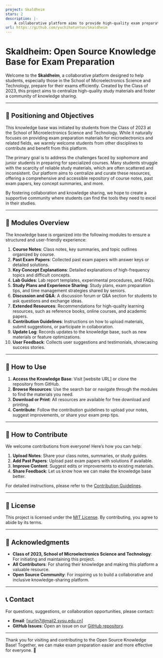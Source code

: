 ```yaml
---
project: Skaldheim
stars: 2
description: |-
    A collaborative platform aims to provide high-quality exam preparation materials for students, especially those in microelectronics and related fields.
url: https://github.com/yuchihatuntun/Skaldheim
---
```


# Skaldheim: Open Source Knowledge Base for Exam Preparation

Welcome to the **Skaldheim**, a collaborative platform designed to help students, especially those in the School of Microelectronics Science and Technology, prepare for their exams efficiently. Created by the Class of 2023, this project aims to centralize high-quality study materials and foster a community of knowledge sharing.

---

## 🎯 **Positioning and Objectives**

This knowledge base was initiated by students from the Class of 2023 at the School of Microelectronics Science and Technology. While it naturally focuses on providing exam preparation materials for microelectronics and related fields, we warmly welcome students from other disciplines to contribute and benefit from this platform.

The primary goal is to address the challenges faced by sophomore and junior students in preparing for specialized courses. Many students struggle with the scarcity of reliable study materials, which are often scattered and inconsistent. Our platform aims to centralize and curate these resources, offering a comprehensive and accessible repository of course notes, past exam papers, key concept summaries, and more.

By fostering collaboration and knowledge sharing, we hope to create a supportive community where students can find the tools they need to excel in their studies.

---

## 📂 **Modules Overview**

The knowledge base is organized into the following modules to ensure a structured and user-friendly experience:

1. **Course Notes**: Class notes, key summaries, and topic outlines organized by course.
2. **Past Exam Papers**: Collected past exam papers with answer keys or detailed solutions.
3. **Key Concept Explanations**: Detailed explanations of high-frequency topics and difficult concepts.
4. **Lab Guides**: Lab report templates, experimental procedures, and FAQs.
5. **Study Plans and Experience Sharing**: Study plans, exam preparation tips, and time management strategies shared by seniors.
6. **Discussion and Q&A**: A discussion forum or Q&A section for students to ask questions and exchange ideas.
7. **Extended Resources**: Recommendations for high-quality learning resources, such as reference books, online courses, and academic papers.
8. **Contribution Guidelines**: Instructions on how to upload materials, submit suggestions, or participate in collaboration.
9. **Update Log**: Records updates to the knowledge base, such as new materials or feature optimizations.
10. **User Feedback**: Collects user suggestions and testimonials, showcasing success stories.

---

## 🚀 **How to Use**

1. **Access the Knowledge Base**: Visit [website URL] or clone the repository from GitHub.
2. **Browse Resources**: Use the search bar or navigate through the modules to find the materials you need.
3. **Download or Print**: All resources are available for free download and printing.
4. **Contribute**: Follow the contribution guidelines to upload your notes, suggest improvements, or share your exam prep tips.

---

## 🤝 **How to Contribute**

We welcome contributions from everyone! Here’s how you can help:

1. **Upload Notes**: Share your class notes, summaries, or study guides.
2. **Add Past Papers**: Upload past exam papers with solutions if available.
3. **Improve Content**: Suggest edits or improvements to existing materials.
4. **Share Feedback**: Let us know how we can make the knowledge base better.

For detailed instructions, please refer to the [Contribution Guidelines](link-to-contribution-guidelines).

---

## 📜 **License**

This project is licensed under the [MIT License](link-to-license-file). By contributing, you agree to abide by its terms.

---

## 🙏 **Acknowledgments**

- **Class of 2023, School of Microelectronics Science and Technology**: For initiating and maintaining this project.
- **All Contributors**: For sharing their knowledge and making this platform a valuable resource.
- **Open Source Community**: For inspiring us to build a collaborative and inclusive knowledge-sharing platform.

---

## 📞 **Contact**

For questions, suggestions, or collaboration opportunities, please contact:

- **Email**: [xurlin7@mail2.sysu.edu.cn]
- **GitHub Issues**: Open an issue on our [GitHub repository](https://github.com/yuchihatuntun/Skaldheim).

---

Thank you for visiting and contributing to the Open Source Knowledge Base! Together, we can make exam preparation easier and more effective for everyone. 🚀



